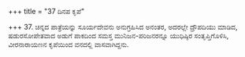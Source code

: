 +++
title = "37 ದಿನಪ ಕೃಪೆ"

+++
37. ಚಿನ್ನದ ಪಾತ್ರೆಯನ್ನು ಸೂರ್ಯದೇವನು ಅನುಗ್ರಹಿಸಿದ ಅನಂತರ, ಅದರಲ್ಲೇ ದ್ರೌಪದಿಯು ಮಾಡಿದ,  ಷಡುರಸೋಪೇತವಾದ ಅಡುಗೆ ಪಾಕದಿಂದ ಸಮಸ್ತ ಮುನಿಜನ-ಪರಿಜನರನ್ನೂ ಯುಧಿಷ್ಠಿರ ಸಂತೃಪ್ತಿಗೊಳಿಸಿ, ವೀರನಾರಾಯಣನ ಕೃಪೆಯಿಂದ ವನದಲ್ಲಿ ವಾಸವಾಗಿದ್ದನು.